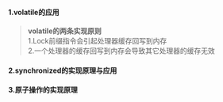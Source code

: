 #### 1.volatile的应用
>**volatile的两条实现原则**
<br>1.Lock前缀指令会引起处理器缓存回写到内存
<br>2.一个处理器的缓存回写到内存会导致其它处理器的缓存无效
#### 2.synchronized的实现原理与应用
>
#### 3.原子操作的实现原理
>